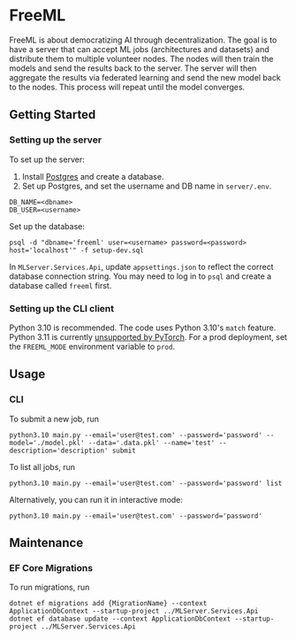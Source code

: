 # FreeML

FreeML is about democratizing AI through decentralization. The goal is to have a server that can accept ML jobs (architectures and datasets) and distribute them to multiple volunteer nodes. The nodes will then train the models and send the results back to the server. The server will then aggregate the results via federated learning and send the new model back to the nodes. This process will repeat until the model converges.

## Getting Started

### Setting up the server

To set up the server:

1. Install [Postgres](https://www.postgresql.org/download/) and create a database.
2. Set up Postgres, and set the username and DB name in `server/.env`.

```
DB_NAME=<dbname>
DB_USER=<username>
```

Set up the database:

```
psql -d "dbname='freeml' user=<username> password=<password> host='localhost'" -f setup-dev.sql
```

In `MLServer.Services.Api`, update `appsettings.json` to reflect the correct database connection string. You may need to log in to `psql` and create a database called `freeml` first.

### Setting up the CLI client

Python 3.10 is recommended. The code uses Python 3.10's `match` feature. Python 3.11 is currently [unsupported by PyTorch](https://github.com/pytorch/pytorch/issues/86566). For a prod deployment, set the `FREEML_MODE` environment variable to `prod`.

## Usage

### CLI

To submit a new job, run

```
python3.10 main.py --email='user@test.com' --password='password' --model='./model.pkl' --data='.data.pkl' --name='test' --description='description' submit
```

To list all jobs, run

```
python3.10 main.py --email='user@test.com' --password='password' list
```

Alternatively, you can run it in interactive mode:

```
python3.10 main.py --email='user@test.com' --password='password'
```

## Maintenance

### EF Core Migrations

To run migrations, run

```
dotnet ef migrations add {MigrationName} --context ApplicationDbContext --startup-project ../MLServer.Services.Api
dotnet ef database update --context ApplicationDbContext --startup-project ../MLServer.Services.Api
```
